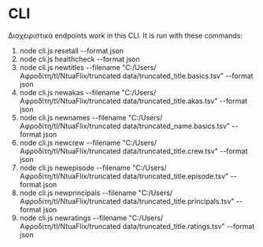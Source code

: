 # CLI

Διαχειριστικά endpoints work in this CLI. It is run with these commands:
1. node cli.js resetall --format json
2. node cli.js healthcheck --format json
3. node cli.js newtitles --filename "C:/Users/Αφροδίτη/tl/NtuaFlix/truncated data/truncated_title.basics.tsv" --format json
4. node cli.js newakas --filename "C:/Users/Αφροδίτη/tl/NtuaFlix/truncated data/truncated_title.akas.tsv" --format json
5. node cli.js newnames --filename "C:/Users/Αφροδίτη/tl/NtuaFlix/truncated data/truncated_name.basics.tsv" --format json
6. node cli.js newcrew --filename "C:/Users/Αφροδίτη/tl/NtuaFlix/truncated data/truncated_title.crew.tsv" --format json
7. node cli.js newepisode --filename "C:/Users/Αφροδίτη/tl/NtuaFlix/truncated data/truncated_title.episode.tsv" --format json
8. node cli.js newprincipals --filename "C:/Users/Αφροδίτη/tl/NtuaFlix/truncated data/truncated_title.principals.tsv" --format json
9. node cli.js newratings --filename "C:/Users/Αφροδίτη/tl/NtuaFlix/truncated data/truncated_title.ratings.tsv" --format json  
